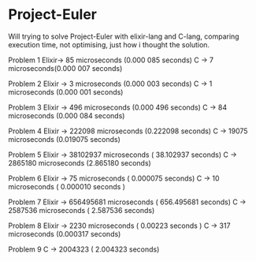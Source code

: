 # Project-Euler
Will trying to solve Project-Euler with elixir-lang and C-lang, comparing execution time, not optimising, just how i thought the solution.

Problem 1 
Elixir-> 85 microseconds (0.000 085 seconds)
C ->  7 microseconds(0.000 007 seconds)

Problem 2
Elixir -> 3 microseconds (0.000 003 seconds)
C -> 1 microseconds (0.000 001 seconds)

Problem 3
Elixir -> 496 microseconds (0.000 496 seconds)
C -> 84 microseconds (0.000 084 seconds)

Problem 4
Elixir -> 222098 microseconds (0.222098 seconds)
C -> 19075 microseconds (0.019075 seconds)

Problem 5
Elixir -> 38102937 microseconds ( 38.102937 seconds)
C -> 2865180 microseconds (2.865180 seconds)

Problem 6
Elixir -> 75 microseconds ( 0.000075 seconds)
C -> 10 microseconds ( 0.000010  seconds )

Problem 7
Elixir -> 656495681 microseconds ( 656.495681 seconds)
C -> 2587536 microseconds ( 2.587536 seconds)

Problem 8
Elixir -> 2230 microseconds ( 0.00223 seconds )
C ->  317 microseconds (0.000317 seconds)

Problem 9
C -> 2004323 ( 2.004323 seconds)
